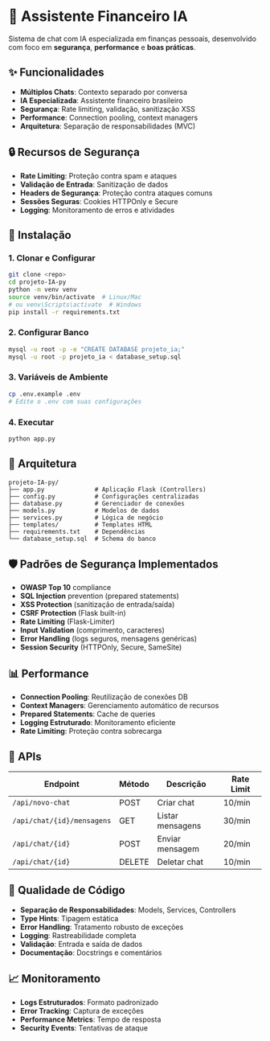 # 🤖 Assistente Financeiro IA

Sistema de chat com IA especializada em finanças pessoais, desenvolvido com foco em **segurança**, **performance** e **boas práticas**.

## ✨ Funcionalidades

- **Múltiplos Chats**: Contexto separado por conversa
- **IA Especializada**: Assistente financeiro brasileiro
- **Segurança**: Rate limiting, validação, sanitização XSS
- **Performance**: Connection pooling, context managers
- **Arquitetura**: Separação de responsabilidades (MVC)

## 🔒 Recursos de Segurança

- **Rate Limiting**: Proteção contra spam e ataques
- **Validação de Entrada**: Sanitização de dados
- **Headers de Segurança**: Proteção contra ataques comuns
- **Sessões Seguras**: Cookies HTTPOnly e Secure
- **Logging**: Monitoramento de erros e atividades

## 🚀 Instalação

### 1. Clonar e Configurar
```bash
git clone <repo>
cd projeto-IA-py
python -m venv venv
source venv/bin/activate  # Linux/Mac
# ou venv\Scripts\activate  # Windows
pip install -r requirements.txt
```

### 2. Configurar Banco
```bash
mysql -u root -p -e "CREATE DATABASE projeto_ia;"
mysql -u root -p projeto_ia < database_setup.sql
```

### 3. Variáveis de Ambiente
```bash
cp .env.example .env
# Edite o .env com suas configurações
```

### 4. Executar
```bash
python app.py
```

## 📁 Arquitetura

```
projeto-IA-py/
├── app.py              # Aplicação Flask (Controllers)
├── config.py           # Configurações centralizadas
├── database.py         # Gerenciador de conexões
├── models.py           # Modelos de dados
├── services.py         # Lógica de negócio
├── templates/          # Templates HTML
├── requirements.txt    # Dependências
└── database_setup.sql  # Schema do banco
```

## 🛡️ Padrões de Segurança Implementados

- **OWASP Top 10** compliance
- **SQL Injection** prevention (prepared statements)
- **XSS Protection** (sanitização de entrada/saída)
- **CSRF Protection** (Flask built-in)
- **Rate Limiting** (Flask-Limiter)
- **Input Validation** (comprimento, caracteres)
- **Error Handling** (logs seguros, mensagens genéricas)
- **Session Security** (HTTPOnly, Secure, SameSite)

## 📊 Performance

- **Connection Pooling**: Reutilização de conexões DB
- **Context Managers**: Gerenciamento automático de recursos
- **Prepared Statements**: Cache de queries
- **Logging Estruturado**: Monitoramento eficiente
- **Rate Limiting**: Proteção contra sobrecarga

## 🔧 APIs

| Endpoint | Método | Descrição | Rate Limit |
|----------|--------|-----------|------------|
| `/api/novo-chat` | POST | Criar chat | 10/min |
| `/api/chat/{id}/mensagens` | GET | Listar mensagens | 30/min |
| `/api/chat/{id}` | POST | Enviar mensagem | 20/min |
| `/api/chat/{id}` | DELETE | Deletar chat | 10/min |

## 🧪 Qualidade de Código

- **Separação de Responsabilidades**: Models, Services, Controllers
- **Type Hints**: Tipagem estática
- **Error Handling**: Tratamento robusto de exceções
- **Logging**: Rastreabilidade completa
- **Validação**: Entrada e saída de dados
- **Documentação**: Docstrings e comentários

## 📈 Monitoramento

- **Logs Estruturados**: Formato padronizado
- **Error Tracking**: Captura de exceções
- **Performance Metrics**: Tempo de resposta
- **Security Events**: Tentativas de ataque